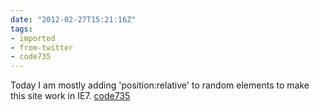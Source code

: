 ```yaml
---
date: "2012-02-27T15:21:16Z"
tags:
- imported
- from-twitter
- code735
---
```

Today I am mostly adding 'position:relative' to random elements to make this site work in IE7. [code735](/tags/code735)
